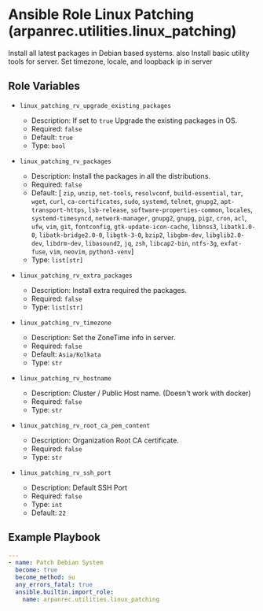 # Ansible Role Linux Patching (arpanrec.utilities.linux_patching)

Install all latest packages in Debian based systems. also Install basic utility tools for server.
Set timezone, locale, and loopback ip in server

## Role Variables

- `linux_patching_rv_upgrade_existing_packages`

  - Description: If set to `true` Upgrade the existing packages in OS.
  - Required: `false`
  - Default: `true`
  - Type: `bool`

- `linux_patching_rv_packages`

  - Description: Install the packages in all the distributions.
  - Required: `false`
  - Default: [ `zip`, `unzip`, `net-tools`, `resolvconf`, `build-essential`, `tar`, `wget`, `curl`, `ca-certificates`, `sudo`, `systemd`, `telnet`, `gnupg2`, `apt-transport-https`, `lsb-release`, `software-properties-common`, `locales`, `systemd-timesyncd`, `network-manager`, `gnupg2`, `gnupg`, `pigz`, `cron`, `acl`, `ufw`, `vim`, `git`, `fontconfig`, `gtk-update-icon-cache`, `libnss3`, `libatk1.0-0`, `libatk-bridge2.0-0`, `libgtk-3-0`, `bzip2`, `libgbm-dev`, `libglib2.0-dev`, `libdrm-dev`, `libasound2`, `jq`, `zsh`, `libcap2-bin`, `ntfs-3g`, `exfat-fuse`, `vim`, `neovim`, `python3-venv`]
  - Type: `list[str]`

- `linux_patching_rv_extra_packages`

  - Description: Install extra required the packages.
  - Required: `false`
  - Type: `list[str]`

- `linux_patching_rv_timezone`

  - Description: Set the ZoneTime info in server.
  - Required: `false`
  - Default: `Asia/Kolkata`
  - Type: `str`

- `linux_patching_rv_hostname`

  - Description: Cluster / Public Host name. (Doesn't work with docker)
  - Required: `false`
  - Type: `str`

- `linux_patching_rv_root_ca_pem_content`
  - Description: Organization Root CA certificate.
  - Required: `false`
  - Type: `str`

- `linux_patching_rv_ssh_port`
  - Description: Default SSH Port
  - Required: `false`
  - Type: `int`
  - Default: `22`

## Example Playbook

```yaml
---
- name: Patch Debian System
  become: true
  become_method: su
  any_errors_fatal: true
  ansible.builtin.import_role:
    name: arpanrec.utilities.linux_patching
```
